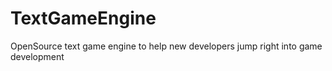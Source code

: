TextGameEngine
==============

OpenSource text game engine to help new developers jump right into game development